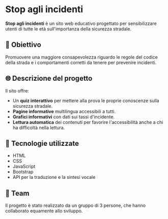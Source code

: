 # Stop agli incidenti

**Stop agli incidenti** è un sito web educativo progettato per sensibilizzare utenti di tutte le età sull'importanza della sicurezza stradale.

## 🎯 Obiettivo

Promuovere una maggiore consapevolezza riguardo le regole del codice della strada e i comportamenti corretti da tenere per prevenire incidenti.

## 🌐 Descrizione del progetto

Il sito offre:
- Un **quiz interattivo** per mettere alla prova le proprie conoscenze sulla sicurezza stradale.
- **Pagine informative** multilingua accessibili a tutti.
- **Grafici informativi** con dati sui tassi d'incidente.
- **Lettura automatica** dei contenuti per favorire l'accessibilità anche a chi ha difficoltà nella lettura.

## 🧰 Tecnologie utilizzate
- HTML
- CSS
- JavaScript
- Bootstrap
- API per la traduzione e la sintesi vocale

## 👥 Team

Il progetto è stato realizzato da un gruppo di 3 persone, che hanno collaborato equamente allo sviluppo.
